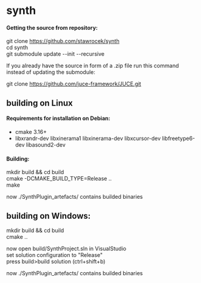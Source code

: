 # synth

#### Getting the source from repository:  
git clone https://github.com/stawrocek/synth  
cd synth  
git submodule update --init --recursive  

If you already have the source in form of a .zip file run this command instead of updating the submodule:  

git clone https://github.com/juce-framework/JUCE.git  


## building on Linux

#### Requirements for installation on Debian: 
* cmake 3.16+
* libxrandr-dev libxinerama1 libxinerama-dev libxcursor-dev libfreetype6-dev libasound2-dev

#### Building:  

mkdir build && cd build  
cmake -DCMAKE_BUILD_TYPE=Release ..  
make

now ./SynthPlugin_artefacts/ contains builded binaries

## building on Windows:  

mkdir build && cd build  
cmake ..

now open build/SynthProject.sln in VisualStudio  
set solution configuration to "Release"    
press build>build solution (ctrl+shift+b)    

now ./SynthPlugin_artefacts/ contains builded binaries
